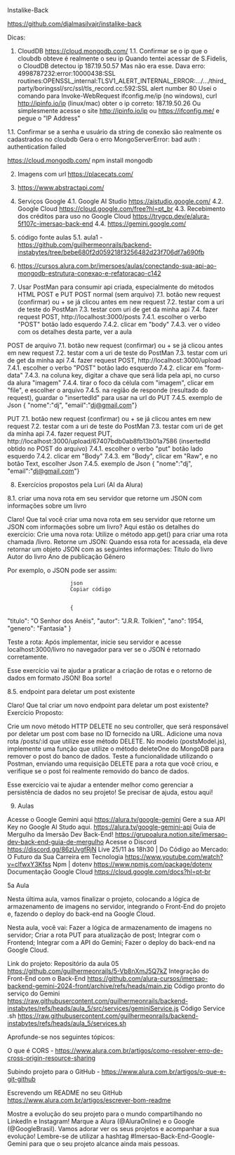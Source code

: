 
Instalike-Back

https://github.com/djalmasilvajr/instalike-back

Dicas:

1. CloudDB https://cloud.mongodb.com/
1.1. Confirmar se o ip que o cloubdb obteve é realmente o seu ip
      Quando tentei acessar de S.Fidelis, o CloudDB detectou ip 187.19.50.57
      Mas não era esse.  Dava erro: 4998787232:error:10000438:SSL routines:OPENSSL_internal:TLSV1_ALERT_INTERNAL_ERROR:…/…/third_party/boringssl/src/ssl/tls_record.cc:592:SSL alert number 80
      Usei o comando para Invoke-WebRequest ifconfig.me/ip (no windows), curl http://ipinfo.io/ip (linux/mac)  obter o ip correto: 187.19.50.26
      Ou simplesmente acesse o site http://ipinfo.io/ip ou https://ifconfig.me/ e pegue o "IP Address"

  1.1. Confirmar se a senha e usuário da string de conexão são realmente os cadastrados no cloubdb 
       Gera o erro MongoServerError: bad auth : authentication failed

https://cloud.mongodb.com/
npm install mongodb

2. Imagens com url https://placecats.com/

3. https://www.abstractapi.com/

4. Serviços Google
4.1. Google AI Studio https://aistudio.google.com/
4.2. Google Cloud  https://cloud.google.com/free?hl=pt_br 
4.3. Recebimento dos créditos para uso no Google Cloud https://trygcp.dev/e/alura-5f107c-imersao-back-end 
4.4. https://gemini.google.com/

5. código fonte aulas
5.1. aula1 - https://github.com/guilhermeonrails/backend-instabytes/tree/bebe680f2d059218f3256482d23f706df7a690fb 

6. https://cursos.alura.com.br/imersoes/aulas/conectando-sua-api-ao-mongodb-estrutura-conexao-e-refatoracao-c142

7. Usar PostMan para consumir api criada, especialmente do métodos HTML POST e PUT
POST normal (sem arquivo)
7.1. botão new request (confirmar) ou + se já clicou antes em new request
7.2. testar com a uri de teste do PostMan
7.3. testar com uri de get da minha api
7.4. fazer request POST, http://localhost:3000/posts
7.4.1. escolher o verbo "POST" botão lado esquerdo
7.4.2. clicar em "body"
7.4.3. ver o vídeo com os detalhes desta parte, ver a aula

POST de arquivo
7.1. botão new request (confirmar) ou + se já clicou antes em new request
7.2. testar com a uri de teste do PostMan
7.3. testar com uri de get da minha api
7.4. fazer request POST, http://localhost:3000/upload
7.4.1. escolher o verbo "POST" botão lado esquerdo
7.4.2. clicar em "form-data"
7.4.3. na coluna key, digitar a chave que será lida pela api, no curso da alura "imagem"
7.4.4. tirar o foco da célula com "imagem", clicar em "file", e escolher o arquivo
7.4.5. na região de responde (resultado do request), guardar o "insertedId" para usar na url do PUT
7.4.5. exemplo de Json
{ "nome":"dj", "email":"dj@gmail.com"} 

PUT
7.1. botão new request (confirmar) ou + se já clicou antes em new request
7.2. testar com a uri de teste do PostMan
7.3. testar com uri de get da minha api
7.4. fazer request PUT, http://localhost:3000/upload/67407bdb0ab8fb13b01a7586 (insertedId obtido no POST do arquivo)
7.4.1. escolher o verbo "put" botão lado esquerdo
7.4.2. clicar em "Body"
7.4.3. em "Body", clicar em "Raw", e no botão Text, escolher Json
7.4.5. exemplo de Json
{ "nome":"dj", "email":"dj@gmail.com"} 


8. Exercícios propostos pela Luri (AI da Alura)

8.1. criar uma nova rota em seu servidor que retorne um JSON com informações sobre um livro

Claro! Que tal você criar uma nova rota em seu servidor que retorne um JSON com informações sobre um livro? Aqui estão os detalhes do exercício:
Crie uma nova rota: Utilize o método app.get() para criar uma rota chamada /livro.
Retorne um JSON: Quando essa rota for acessada, ela deve retornar um objeto JSON com as seguintes informações:
Título do livro
Autor do livro
Ano de publicação
Gênero

Por exemplo, o JSON pode ser assim:
                 
                    
                        json
                        Copiar código
                    
                    
                        {
  "titulo": "O Senhor dos Anéis",
  "autor": "J.R.R. Tolkien",
  "ano": 1954,
  "genero": "Fantasia"
}
                    
                
        
Teste a rota: Após implementar, inicie seu servidor e acesse localhost:3000/livro no navegador para ver se o JSON é retornado corretamente.

Esse exercício vai te ajudar a praticar a criação de rotas e o retorno de dados em formato JSON! Boa sorte!

8.5. endpoint para deletar um post existente

Claro! Que tal criar um novo endpoint para deletar um post existente? Exercício Proposto:

Crie um novo método HTTP DELETE no seu controller, que será responsável por deletar um post com base no ID fornecido na URL.
Adicione uma nova rota /posts/:id que utilize esse método DELETE.
No modelo (postsModel.js), implemente uma função que utilize o método deleteOne do MongoDB para remover o post do banco de dados.
Teste a funcionalidade utilizando o Postman, enviando uma requisição DELETE para a rota que você criou, e verifique se o post foi realmente removido do banco de dados.

Esse exercício vai te ajudar a entender melhor como gerenciar a persistência de dados no seu projeto! Se precisar de ajuda, estou aqui!



9. Aulas

Acesse o Google Gemini aqui https://alura.tv/google-gemini
Gere a sua API Key no Google AI Studo aqui. https://alura.tv/google-gemini-api
Guia de Mergulho da Imersão Dev Back-End! https://grupoalura.notion.site/imersao-dev-back-end-guia-de-mergulho
Acesse o Discord https://discord.gg/86zUvgfRjN
Live 25/11 às 18h30 | Do Código ao Mercado: O Futuro da Sua Carreira em Tecnologia https://www.youtube.com/watch?v=clfwxY3Kfss
Npm | dotenv https://www.npmjs.com/package/dotenv
Documentação Google Cloud https://cloud.google.com/docs?hl=pt-br







5a Aula

Nesta última aula, vamos finalizar o projeto, colocando a lógica de armazenamento de imagens no servidor, integrando o Front-End do projeto e, fazendo o deploy do back-end na Google Cloud.

Nesta aula, você vai:
Fazer a lógica de armazenamento de imagens no servidor;
Criar a rota PUT para atualização de post;
Integrar com o Frontend;
Integrar com a API do Gemini;
Fazer o deploy do back-end na Google Cloud.

Link do projeto:
Repositório da aula 05 https://github.com/guilhermeonrails/5-Vb8nXmJ5Q7kZ
Integração do Front-End com o Back-End https://github.com/alura-cursos/imersao-backend-gemini-2024-front/archive/refs/heads/main.zip
Código pronto do serviço do Gemini https://raw.githubusercontent.com/guilhermeonrails/backend-instabytes/refs/heads/aula_5/src/services/geminiService.js
Código Service .sh https://raw.githubusercontent.com/guilhermeonrails/backend-instabytes/refs/heads/aula_5/services.sh

Aprofunde-se nos seguintes tópicos:

O que é CORS - https://www.alura.com.br/artigos/como-resolver-erro-de-cross-origin-resource-sharing

Subindo projeto para o GitHub - https://www.alura.com.br/artigos/o-que-e-git-github

Escrevendo um README no seu GitHub https://www.alura.com.br/artigos/escrever-bom-readme

Mostre a evolução do seu projeto para o mundo compartilhando no LinkedIn e Instagram! Marque a Alura (@AluraOnline) e o Google (@GoogleBrasil). Vamos adorar ver os seus projetos e acompanhar a sua evolução! Lembre-se de utilizar a hashtag #Imersao-Back-End-Google-Gemini para que o seu projeto alcance ainda mais pessoas.